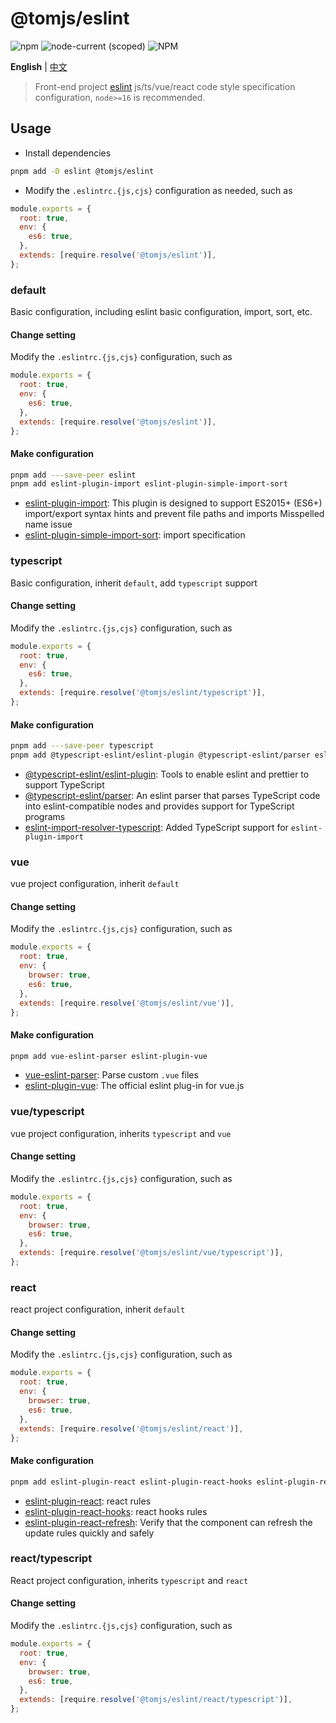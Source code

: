 # @tomjs/eslint

![npm](https://img.shields.io/npm/v/@tomjs/eslint) ![node-current (scoped)](https://img.shields.io/node/v/@tomjs/eslint) ![NPM](https://img.shields.io/npm/l/@tomjs/eslint)

**English** | [中文](./README.zh_CN.md)

> Front-end project [eslint](https://zh-hans.eslint.org/) js/ts/vue/react code style specification configuration, `node>=16` is recommended.

## Usage

- Install dependencies

```bash
pnpm add -D eslint @tomjs/eslint
```

- Modify the `.eslintrc.{js,cjs}` configuration as needed, such as

```js
module.exports = {
  root: true,
  env: {
    es6: true,
  },
  extends: [require.resolve('@tomjs/eslint')],
};
```

### default

Basic configuration, including eslint basic configuration, import, sort, etc.

#### Change setting

Modify the `.eslintrc.{js,cjs}` configuration, such as

```js
module.exports = {
  root: true,
  env: {
    es6: true,
  },
  extends: [require.resolve('@tomjs/eslint')],
};
```

#### Make configuration

```bash
pnpm add ---save-peer eslint
pnpm add eslint-plugin-import eslint-plugin-simple-import-sort
```

- [eslint-plugin-import](https://www.npmjs.com/package/eslint-plugin-import): This plugin is designed to support ES2015+ (ES6+) import/export syntax hints and prevent file paths and imports Misspelled name issue
- [eslint-plugin-simple-import-sort](https://github.com/lydell/eslint-plugin-simple-import-sort): import specification

### typescript

Basic configuration, inherit `default`, add `typescript` support

#### Change setting

Modify the `.eslintrc.{js,cjs}` configuration, such as

```js
module.exports = {
  root: true,
  env: {
    es6: true,
  },
  extends: [require.resolve('@tomjs/eslint/typescript')],
};
```

#### Make configuration

```bash
pnpm add ---save-peer typescript
pnpm add @typescript-eslint/eslint-plugin @typescript-eslint/parser eslint-import-resolver-typescript
```

- [@typescript-eslint/eslint-plugin](https://typescript-eslint.io): Tools to enable eslint and prettier to support TypeScript
- [@typescript-eslint/parser](https://typescript-eslint.io/architecture/parser): An eslint parser that parses TypeScript code into eslint-compatible nodes and provides support for TypeScript programs
- [eslint-import-resolver-typescript](https://www.npmjs.com/package/eslint-import-resolver-typescript): Added TypeScript support for `eslint-plugin-import`

### vue

vue project configuration, inherit `default`

#### Change setting

Modify the `.eslintrc.{js,cjs}` configuration, such as

```js
module.exports = {
  root: true,
  env: {
    browser: true,
    es6: true,
  },
  extends: [require.resolve('@tomjs/eslint/vue')],
};
```

#### Make configuration

```bash
pnpm add vue-eslint-parser eslint-plugin-vue
```

- [vue-eslint-parser](https://www.npmjs.com/package/vue-eslint-parser): Parse custom `.vue` files
- [eslint-plugin-vue](https://eslint.vuejs.org): The official eslint plug-in for vue.js

### vue/typescript

vue project configuration, inherits `typescript` and `vue`

#### Change setting

Modify the `.eslintrc.{js,cjs}` configuration, such as

```js
module.exports = {
  root: true,
  env: {
    browser: true,
    es6: true,
  },
  extends: [require.resolve('@tomjs/eslint/vue/typescript')],
};
```

### react

react project configuration, inherit `default`

#### Change setting

Modify the `.eslintrc.{js,cjs}` configuration, such as

```js
module.exports = {
  root: true,
  env: {
    browser: true,
    es6: true,
  },
  extends: [require.resolve('@tomjs/eslint/react')],
};
```

#### Make configuration

```bash
pnpm add eslint-plugin-react eslint-plugin-react-hooks eslint-plugin-react-refresh
```

- [eslint-plugin-react](https://www.npmjs.com/package/eslint-plugin-react): react rules
- [eslint-plugin-react-hooks](https://www.npmjs.com/package/eslint-plugin-react-hooks): react hooks rules
- [eslint-plugin-react-refresh](https://www.npmjs.com/package/eslint-plugin-react-refresh): Verify that the component can refresh the update rules quickly and safely

### react/typescript

React project configuration, inherits `typescript` and `react`

#### Change setting

Modify the `.eslintrc.{js,cjs}` configuration, such as

```js
module.exports = {
  root: true,
  env: {
    browser: true,
    es6: true,
  },
  extends: [require.resolve('@tomjs/eslint/react/typescript')],
};
```
